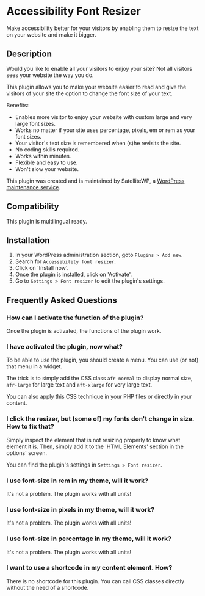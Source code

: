 # Accessibility Font Resizer
Make accessibility better for your visitors by enabling them to resize the text on your website and make it bigger.

## Description

Would you like to enable all your visitors to enjoy your site? Not all visitors sees your website the way you do.

This plugin allows you to make your website easier to read and give the visitors of your site the option to change the font size of your text.

Benefits:

* Enables more visitor to enjoy your website with custom large and very large font sizes.
* Works no matter if your site uses percentage, pixels, em or rem as your font sizes.
* Your visitor's text size is remembered when (s)he revisits the site.
* No coding skills required.
* Works within minutes.
* Flexible and easy to use.
* Won't slow your website.

This plugin was created and is maintained by SatelliteWP, a [WordPress maintenance service](https://www.satellitewp.com/en?utm_source=accessibility-font-resizer).


## Compatibility

This plugin is multilingual ready.


## Installation

1. In your WordPress administration section, goto `Plugins > Add new`.
1. Search for `Accessibility font resizer`.
1. Click on 'Install now'.
1. Once the plugin is installed, click on 'Activate'.
1. Go to `Settings > Font resizer` to edit the plugin's settings.


## Frequently Asked Questions

### How can I activate the function of the plugin?

Once the plugin is activated, the functions of the plugin work.


### I have activated the plugin, now what?

To be able to use the plugin, you should create a menu. You can use (or not) that menu in a widget.

The trick is to simply add the CSS class `afr-normal` to display normal size, `afr-large` for large text and `aft-xlarge` for very large text.

You can also apply this CSS technique in your PHP files or directly in your content.


### I click the resizer, but (some of) my fonts don't change in size. How to fix that?

Simply inspect the element that is not resizing properly to know what element it is. Then, simply add it to the 'HTML Elements' section in the options' screen.

You can find the plugin's settings in `Settings > Font resizer`.


### I use font-size in rem in my theme, will it work?

It's not a problem. The plugin works with all units!


### I use font-size in pixels in my theme, will it work?

It's not a problem. The plugin works with all units!


### I use font-size in percentage in my theme, will it work?

It's not a problem. The plugin works with all units!


### I want to use a shortcode in my content element. How?

There is no shortcode for this plugin. You can call CSS classes directly without the need of a shortcode.
